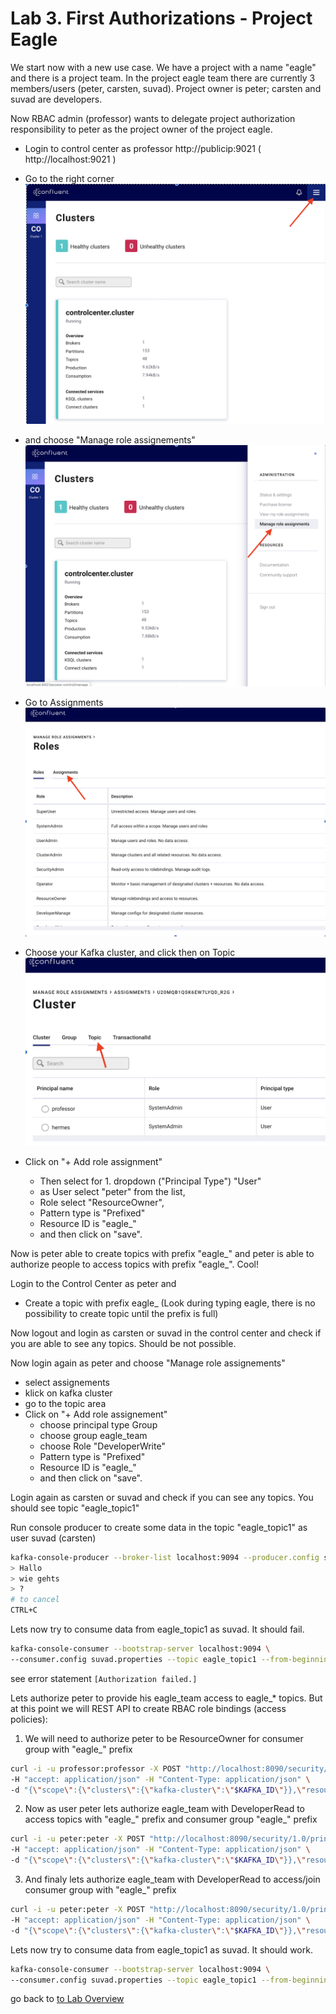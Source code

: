 # Lab 3. First Authorizations - Project Eagle
We start now with a new use case.
We have a project with a name "eagle" and there is a project team. In the project eagle team there are currently 3 members/users (peter, carsten, suvad).
Project owner is peter; carsten and suvad are developers.

Now RBAC admin (professor) wants to delegate project authorization responsibility to peter as the project owner of the project eagle.

 * Login to control center as professor http://publicip:9021 ( http://localhost:9021 )

 * Go to the right corner
   ![manage assignements#1](images/pic1.png)
 * and choose "Manage role assignements"
   ![manage assignements#2](images/pic2.png)
 * Go to Assignments
   ![manage assignements#3](images/pic3.png)
 * Choose your Kafka cluster, and click then on Topic
   ![manage assignements#4](images/pic4.png)
 * Click on "+ Add role assignment"

   * Then select for 1. dropdown ("Principal Type") "User"
   * as User select "peter" from the list,
   * Role select "ResourceOwner",
   * Pattern type is "Prefixed"
   * Resource ID is "eagle_"
   * and then click on "save".

Now is peter able to create topics with prefix "eagle_" and peter is able to authorize people to access topics with prefix "eagle_". Cool! 

Login to the Control Center as peter and 

 * Create a topic with prefix eagle_ (Look during typing eagle, there is no possibility to create topic until the prefix is full)

Now logout and login as carsten or suvad in the control center and check if you are able to see any topics. Should be not possible.

Now login again as peter and choose "Manage role assignements"
 * select assignements
 * klick on kafka cluster
 * go to the topic area
 * Click on "+ Add role assignement"
   * choose principal type Group
   * choose group eagle_team
   * choose Role "DeveloperWrite"
   * Pattern type is "Prefixed"
   * Resource ID is "eagle_"
   * and then click on "save".

Login again as carsten or suvad and check if you can see any topics. You should see topic "eagle_topic1"

Run console producer to create some data in the topic "eagle_topic1" as user suvad (carsten)
```bash
kafka-console-producer --broker-list localhost:9094 --producer.config suvad.properties --topic eagle_topic1
> Hallo
> wie gehts
> ?
# to cancel
CTRL+C
```

Lets now try to consume data from eagle_topic1 as suvad. It should fail.
```bash
kafka-console-consumer --bootstrap-server localhost:9094 \
--consumer.config suvad.properties --topic eagle_topic1 --from-beginning
```
see error statement `[Authorization failed.]`

Lets authorize peter to provide his eagle_team access to eagle_* topics.
But at this point we will REST API to create RBAC role bindings (access policies):

1) We will need to authorize peter to be ResourceOwner for consumer group with "eagle_" prefix
```bash
curl -i -u professor:professor -X POST "http://localhost:8090/security/1.0/principals/User%3Apeter/roles/ResourceOwner/bindings" \
-H "accept: application/json" -H "Content-Type: application/json" \
-d "{\"scope\":{\"clusters\":{\"kafka-cluster\":\"$KAFKA_ID\"}},\"resourcePatterns\":[{\"resourceType\":\"Group\",\"name\":\"eagle_\",\"patternType\":\"PREFIXED\"}]}"
```

2) Now as user peter lets authorize eagle_team with DeveloperRead to access topics with "eagle_" prefix and consumer group "eagle_" prefix
```bash
curl -i -u peter:peter -X POST "http://localhost:8090/security/1.0/principals/Group%3Aeagle_team/roles/DeveloperRead/bindings" \
-H "accept: application/json" -H "Content-Type: application/json" \
-d "{\"scope\":{\"clusters\":{\"kafka-cluster\":\"$KAFKA_ID\"}},\"resourcePatterns\":[{\"resourceType\":\"Topic\",\"name\":\"eagle_\",\"patternType\":\"PREFIXED\"}]}"
```

3) And finaly lets authorize eagle_team with DeveloperRead to access/join consumer group with "eagle_" prefix
```bash
curl -i -u peter:peter -X POST "http://localhost:8090/security/1.0/principals/Group%3Aeagle_team/roles/DeveloperRead/bindings" \
-H "accept: application/json" -H "Content-Type: application/json" \
-d "{\"scope\":{\"clusters\":{\"kafka-cluster\":\"$KAFKA_ID\"}},\"resourcePatterns\":[{\"resourceType\":\"Group\",\"name\":\"eagle_\",\"patternType\":\"PREFIXED\"}]}"
```


Lets now try to consume data from eagle_topic1 as suvad. It should work.
```bash
kafka-console-consumer --bootstrap-server localhost:9094 \
--consumer.config suvad.properties --topic eagle_topic1 --from-beginning --group eagle_cg1
```

go back to [to Lab Overview](https://github.com/ora0600/confluent-rbac-hands-on#hands-on-agenda-and-labs)
